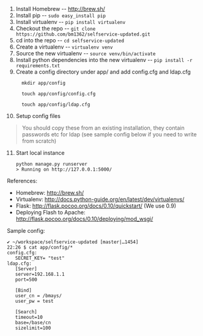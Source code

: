 1. Install Homebrew  -- http://brew.sh/
2. Install pip -- `sudo easy_install pip`
3. Install virtualenv -- `pip install virtualenv`
4. Checkout the repo -- `git clone https://github.com/bm1362/selfservice-updated.git`
5. cd into the repo -- `cd selfservice-updated`
6. Create a virtualenv -- `virtualenv venv`
7. Source the new virtualenv -- `source venv/bin/activate`
8. Install python dependencies into the new virtualenv -- `pip install -r requirements.txt`
9. Create a config directory under app/ and add config.cfg and ldap.cfg
     ```
       mkdir app/config 
       
       touch app/config/config.cfg
       
       touch app/config/ldap.cfg 
     ```
10. Setup config files
   > You should copy these from an existing installation, they contain passwords etc for ldap (see sample config below if you need to write from scratch)

11. Start local instance
     ```
     python manage.py runserver
     > Running on http://127.0.0.1:5000/
     ```
References:

* Homebrew: http://brew.sh/
* Virtualenv: http://docs.python-guide.org/en/latest/dev/virtualenvs/
* Flask: http://flask.pocoo.org/docs/0.10/quickstart/ (We use 0.9)
* Deploying Flash to Apache: http://flask.pocoo.org/docs/0.10/deploying/mod_wsgi/

Sample config:

    ✔ ~/workspace/selfservice-updated [master|…1454]
    22:26 $ cat app/config/*
    config.cfg:
       SECRET_KEY= "test"
    ldap.cfg:
       [Server]
       server=192.168.1.1
       port=500

       [Bind]
       user_cn = /bmays/
       user_pw = test

       [Search]
       timeout=10
       base=/base/cn
       sizelimit=100
